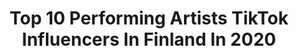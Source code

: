 ---
title: Top 10 Performing Artists TikTok Influencers In Finland In 2020
description: >-
  Find top performing artists TikTok influencers in Finland in 2020. Most popular hashtags: #artist #snake #dance #painting.
platform: TikTok
profiles:
  - username: "skyline0silver"
    fullname: >-
      😎sky💋
    location: "Finland"
    followers: 18362
    engagement: 1894
    commentsToLikes: 0.024443
    id: ck83z6lj5y6j50j78g1751y5s
    verified: false
    hashtags: "#artstyle, #drawingmaster, #illusionchallenge, #quicksketch"
  - username: "emiliahakkarainen"
    fullname: >-
      Tampaparar
    location: "Finland"
    followers: 34708
    engagement: 1256
    commentsToLikes: 0.022566
    id: cka6o4lf8e2uh0i788ubgbh6r
    verified: false
    hashtags: "#misn, #tunteisiin, #movie, #glowup"
  - username: "isok94_"
    fullname: >-
      Isa
    location: "Finland"
    followers: 10166
    engagement: 961
    commentsToLikes: 0.012537
    id: cka0nxx3u1b560i78kuy5mfp6
    verified: false
    hashtags: "#powerofmakeup, #marvel, #darthvader, #newname"
  - username: "dotsbysigma"
    fullname: >-
      dotsbysigma
    location: "Finland"
    followers: 39173
    engagement: 404
    commentsToLikes: 0.007383
    id: ck9eo4ri2mfgl0j78pn5lon6o
    verified: false
    hashtags: "#sunflowertattoo, #helixpiercing, #rose, #linework"
  - username: "justprocreatestuff"
    fullname: >-
      Procreate 🤍🦋✨
    location: "Finland"
    followers: 10498
    engagement: 1520
    commentsToLikes: 0.237972
    id: cka0gtnpm60ov0i78vgwit62k
    verified: false
    hashtags: "#aesthetic, #username, #comeback, #apple"
  - username: "florenceclassicalarts"
    fullname: >-
      Learning Arts 🇮🇹
    location: "Finland"
    followers: 2693
    engagement: 987
    commentsToLikes: 0.010909
    id: ck8qh56t23lrp0j78or0h17ue
    verified: false
    hashtags: "#calligraphy, #southkorean, #pakistan, #boboli"
  - username: "cool..drawings"
    fullname: >-
      Cool Drawings
    location: "Finland"
    followers: 69003
    engagement: 1773
    commentsToLikes: 0.008112
    id: ck9m0zt41cr6n0j78hsthij4c
    verified: false
    hashtags: "#cocacola, #chocolate"
  - username: "frameseq"
    fullname: >-
      Framesequence
    location: "Finland"
    followers: 123644
    engagement: 1030
    commentsToLikes: 0.020743
    id: ck9si74s5x5tu0j78kielcn9u
    verified: false
    hashtags: "#loop, #animaatio, #motiondesign, #artist"
  - username: "visualsofjulius"
    fullname: >-
      Visualsofjulius
    location: "Finland"
    followers: 66994
    engagement: 1278
    commentsToLikes: 0.010523
    id: ck83z6mmky6tn0j78bs2gy4f3
    verified: false
    hashtags: "#cold, #norway, #mountains, #waterfall"
  - username: "rapcrap"
    fullname: >-
      Daily Rap Videos 🔥
    location: "Finland"
    followers: 11305
    engagement: 554
    commentsToLikes: 0.019170
    id: cka64zqopawvs0i7849htr8s9
    verified: false
    hashtags: "#tiktot, #asaprocky, #dababy, #lilpump"
---